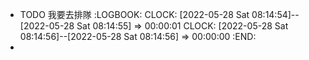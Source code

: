 - TODO 我要去排隊
  :LOGBOOK:
  CLOCK: [2022-05-28 Sat 08:14:54]--[2022-05-28 Sat 08:14:55] =>  00:00:01
  CLOCK: [2022-05-28 Sat 08:14:56]--[2022-05-28 Sat 08:14:56] =>  00:00:00
  :END:
-